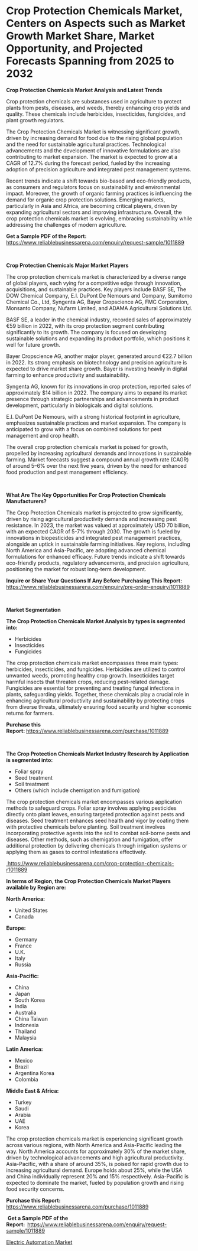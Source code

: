 <p><h1>Crop Protection Chemicals Market, Centers on Aspects such as Market Growth Market Share, Market Opportunity, and Projected Forecasts Spanning from 2025 to 2032</h1></p><p><strong>Crop Protection Chemicals Market Analysis and Latest Trends</strong></p>
<p><p>Crop protection chemicals are substances used in agriculture to protect plants from pests, diseases, and weeds, thereby enhancing crop yields and quality. These chemicals include herbicides, insecticides, fungicides, and plant growth regulators. </p><p>The Crop Protection Chemicals Market is witnessing significant growth, driven by increasing demand for food due to the rising global population and the need for sustainable agricultural practices. Technological advancements and the development of innovative formulations are also contributing to market expansion. The market is expected to grow at a CAGR of 12.7% during the forecast period, fueled by the increasing adoption of precision agriculture and integrated pest management systems.</p><p>Recent trends indicate a shift towards bio-based and eco-friendly products, as consumers and regulators focus on sustainability and environmental impact. Moreover, the growth of organic farming practices is influencing the demand for organic crop protection solutions. Emerging markets, particularly in Asia and Africa, are becoming critical players, driven by expanding agricultural sectors and improving infrastructure. Overall, the crop protection chemicals market is evolving, embracing sustainability while addressing the challenges of modern agriculture.</p></p>
<p><strong>Get a Sample PDF of the Report:&nbsp;</strong> <a href="https://www.reliablebusinessarena.com/enquiry/request-sample/1011889?utm_campaign=1892&utm_medium=2&utm_source=Github&utm_content=ia&utm_term=06032025&utm_id=crop-protection-chemicals">https://www.reliablebusinessarena.com/enquiry/request-sample/1011889</a></p>
<p>&nbsp;</p>
<p><strong>Crop Protection Chemicals Major Market Players</strong></p>
<p><p>The crop protection chemicals market is characterized by a diverse range of global players, each vying for a competitive edge through innovation, acquisitions, and sustainable practices. Key players include BASF SE, The DOW Chemical Company, E.I. DuPont De Nemours and Company, Sumitomo Chemical Co., Ltd, Syngenta AG, Bayer Cropscience AG, FMC Corporation, Monsanto Company, Nufarm Limited, and ADAMA Agricultural Solutions Ltd.</p><p>BASF SE, a leader in the chemical industry, recorded sales of approximately €59 billion in 2022, with its crop protection segment contributing significantly to its growth. The company is focused on developing sustainable solutions and expanding its product portfolio, which positions it well for future growth.</p><p>Bayer Cropscience AG, another major player, generated around €22.7 billion in 2022. Its strong emphasis on biotechnology and precision agriculture is expected to drive market share growth. Bayer is investing heavily in digital farming to enhance productivity and sustainability.</p><p>Syngenta AG, known for its innovations in crop protection, reported sales of approximately $14 billion in 2022. The company aims to expand its market presence through strategic partnerships and advancements in product development, particularly in biologicals and digital solutions.</p><p>E.I. DuPont De Nemours, with a strong historical footprint in agriculture, emphasizes sustainable practices and market expansion. The company is anticipated to grow with a focus on combined solutions for pest management and crop health.</p><p>The overall crop protection chemicals market is poised for growth, propelled by increasing agricultural demands and innovations in sustainable farming. Market forecasts suggest a compound annual growth rate (CAGR) of around 5–6% over the next five years, driven by the need for enhanced food production and pest management efficiency.</p></p>
<p>&nbsp;</p>
<p><strong>What Are The Key Opportunities For Crop Protection Chemicals Manufacturers?</strong></p>
<p><p>The Crop Protection Chemicals market is projected to grow significantly, driven by rising agricultural productivity demands and increasing pest resistance. In 2023, the market was valued at approximately USD 70 billion, with an expected CAGR of 5-7% through 2030. The growth is fueled by innovations in biopesticides and integrated pest management practices, alongside an uptick in sustainable farming initiatives. Key regions, including North America and Asia-Pacific, are adopting advanced chemical formulations for enhanced efficacy. Future trends indicate a shift towards eco-friendly products, regulatory advancements, and precision agriculture, positioning the market for robust long-term development.</p></p>
<p><strong>Inquire or Share Your Questions If Any Before Purchasing This Report:</strong> <a href="https://www.reliablebusinessarena.com/enquiry/pre-order-enquiry/1011889?utm_campaign=1892&utm_medium=2&utm_source=Github&utm_content=ia&utm_term=06032025&utm_id=crop-protection-chemicals">https://www.reliablebusinessarena.com/enquiry/pre-order-enquiry/1011889</a></p>
<p>&nbsp;</p>
<p><strong>Market Segmentation</strong></p>
<p><strong>The Crop Protection Chemicals Market Analysis by types is segmented into:</strong></p>
<p><ul><li>Herbicides</li><li>Insecticides</li><li>Fungicides</li></ul></p>
<p><p>The crop protection chemicals market encompasses three main types: herbicides, insecticides, and fungicides. Herbicides are utilized to control unwanted weeds, promoting healthy crop growth. Insecticides target harmful insects that threaten crops, reducing pest-related damage. Fungicides are essential for preventing and treating fungal infections in plants, safeguarding yields. Together, these chemicals play a crucial role in enhancing agricultural productivity and sustainability by protecting crops from diverse threats, ultimately ensuring food security and higher economic returns for farmers.</p></p>
<p><strong>Purchase this Report:&nbsp;</strong><a href="https://www.reliablebusinessarena.com/purchase/1011889?utm_campaign=1892&utm_medium=2&utm_source=Github&utm_content=ia&utm_term=06032025&utm_id=crop-protection-chemicals">https://www.reliablebusinessarena.com/purchase/1011889</a></p>
<p>&nbsp;</p>
<p><strong>The Crop Protection Chemicals Market Industry Research by Application is segmented into:</strong></p>
<p><ul><li>Foliar spray</li><li>Seed treatment</li><li>Soil treatment</li><li>Others (which include chemigation and fumigation)</li></ul></p>
<p><p>The crop protection chemicals market encompasses various application methods to safeguard crops. Foliar spray involves applying pesticides directly onto plant leaves, ensuring targeted protection against pests and diseases. Seed treatment enhances seed health and vigor by coating them with protective chemicals before planting. Soil treatment involves incorporating protective agents into the soil to combat soil-borne pests and diseases. Other methods, such as chemigation and fumigation, offer additional protection by delivering chemicals through irrigation systems or applying them as gases to control infestations effectively.</p></p>
<p><a href="https://www.reliablebusinessarena.com/crop-protection-chemicals-r1011889?utm_campaign=1892&utm_medium=2&utm_source=Github&utm_content=ia&utm_term=06032025&utm_id=crop-protection-chemicals">&nbsp;https://www.reliablebusinessarena.com/crop-protection-chemicals-r1011889</a></p>
<p><strong>In terms of Region, the Crop Protection Chemicals Market Players available by Region are:</strong></p>
<p>
    <p> <strong> North America: </strong>
        <ul>
            <li>United States</li>
            <li>Canada</li>
        </ul>
        </p> 
    <p> <strong> Europe: </strong>
        <ul>
            <li>Germany</li>
            <li>France</li>
            <li>U.K.</li>
            <li>Italy</li>
            <li>Russia</li>
        </ul>
        </p> 
    <p> <strong> Asia-Pacific: </strong>
        <ul>
            <li>China</li>
            <li>Japan</li>
            <li>South Korea</li>
            <li>India</li>
            <li>Australia</li>
            <li>China Taiwan</li>
            <li>Indonesia</li>
            <li>Thailand</li>
            <li>Malaysia</li>
        </ul>
        </p> 
    <p> <strong> Latin America: </strong>
        <ul>
            <li>Mexico</li>
            <li>Brazil</li>
            <li>Argentina Korea</li>
            <li>Colombia</li>
        </ul>
        </p> 
    <p> <strong> Middle East & Africa: </strong>
        <ul>
            <li>Turkey</li>
            <li>Saudi</li>
            <li>Arabia</li>
            <li>UAE</li>
            <li>Korea</li>
        </ul>
    </p>
    </p>
<p><p>The crop protection chemicals market is experiencing significant growth across various regions, with North America and Asia-Pacific leading the way. North America accounts for approximately 30% of the market share, driven by technological advancements and high agricultural productivity. Asia-Pacific, with a share of around 35%, is poised for rapid growth due to increasing agricultural demand. Europe holds about 25%, while the USA and China individually represent 20% and 15% respectively. Asia-Pacific is expected to dominate the market, fueled by population growth and rising food security concerns.</p></p>
<p><strong>Purchase this Report: </strong><a href="https://www.reliablebusinessarena.com/purchase/1011889?utm_campaign=1892&utm_medium=2&utm_source=Github&utm_content=ia&utm_term=06032025&utm_id=crop-protection-chemicals">https://www.reliablebusinessarena.com/purchase/1011889</a></p>
<p>&nbsp;<strong>Get a Sample PDF of the Report:&nbsp;&nbsp;</strong><a href="https://www.reliablebusinessarena.com/enquiry/request-sample/1011889?utm_campaign=1892&utm_medium=2&utm_source=Github&utm_content=ia&utm_term=06032025&utm_id=crop-protection-chemicals">https://www.reliablebusinessarena.com/enquiry/request-sample/1011889</a></p>
<p><strong></strong></p>
<p><p><a href="https://github.com/provorikovar/Market-Research-Report-List-7/blob/main/electric-automation-market.md?utm_campaign=1892&utm_medium=2&utm_source=Github&utm_content=ia&utm_term=06032025&utm_id=crop-protection-chemicals">Electric Automation Market</a></p></p>